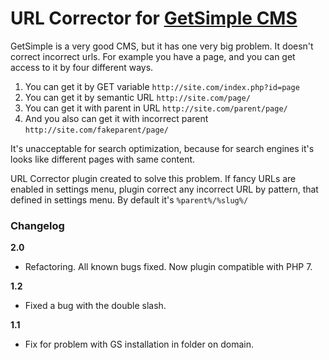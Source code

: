 # URL Corrector for [GetSimple CMS](https://github.com/GetSimpleCMS/GetSimpleCMS)

GetSimple is a very good CMS, but it has one very big problem. It doesn't correct incorrect urls.
For example you have a page, and you can get access to it by four different ways.

1. You can get it by GET variable `http://site.com/index.php?id=page`
2. You can get it by semantic URL `http://site.com/page/`
3. You can get it with parent in URL `http://site.com/parent/page/`
3. And you also can get it with incorrect parent `http://site.com/fakeparent/page/`

It's unacceptable for search optimization, because for search engines it's looks like different pages with same content.

URL Corrector plugin created to solve this problem. If fancy URLs are enabled in settings menu, plugin correct any incorrect URL by pattern, that defined in settings menu. By default it's `%parent%/%slug%/`

### Changelog
**2.0**  
* Refactoring. All known bugs fixed. Now plugin compatible with PHP 7.

**1.2**  
* Fixed a bug with the double slash.  

**1.1**  
* Fix for problem with GS installation in folder on domain.
